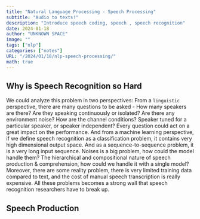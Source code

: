 ```yaml
---
title: "Natural Language Processing - Speech Processing"
subtitle: "Audio to texts!"
description: "Introduce speech coding, speech , speech recognition"
date: 2024-01-18
author: "UNKNOWN SPACE"
image: ""
tags: ["nlp"]
categories: ["notes"]
URL: "/2024/01/18/nlp-speech-processing/"
math: true
---
```


## Why is Speech Recognition so Hard
We could analyze this problem in two perspectives: From a `linguistic` perspective, there are many questions to be asked - How many speakers are there? Are they speaking continuously or isolated? Are there any environment noise? How are the channel conditions? Speaker tuned for a particular speaker, or speaker independent? Every question could act on a great impact on the performance. And from a machine learning perspective, if we define speech recognition as a classification problem, it contains very high dimensional output space. And as a sequence-to-sequence problem, it is a very long input sequence. Noises is a big problem, how could the model handle them? The hierarchical and compositional nature of speech production & comprehension, how could we handle it with a single model? Moreover, there are some reality problem, there is very limited training data compared to text, and the cost of manual speech transcription is really expensive. All these problems becomes a strong wall that speech recognition researchers have to break up.

## Speech Production
